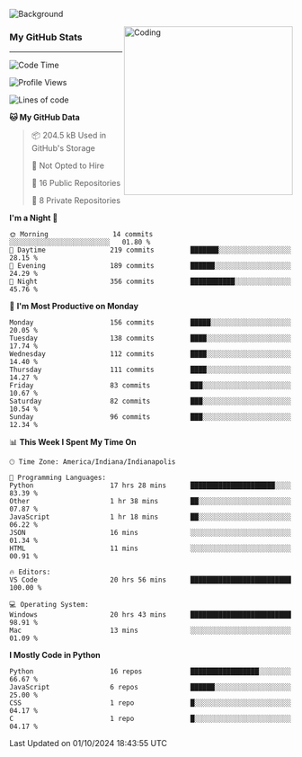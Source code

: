 ![Background](https://github.com/Nguyen-Noah/Nguyen-Noah/assets/112649680/f5d2296f-0508-400c-abcf-47c085708a2a)

<img align="right" alt="Coding" width="300" src="https://cdn.dribbble.com/users/1277312/screenshots/14733298/media/39b1045e593737587dd60e42c8422d1f.gif" >

### My GitHub Stats
---
<!--START_SECTION:waka-->
![Code Time](http://img.shields.io/badge/Code%20Time-235%20hrs%2018%20mins-blue)

![Profile Views](http://img.shields.io/badge/Profile%20Views-88-blue)

![Lines of code](https://img.shields.io/badge/From%20Hello%20World%20I%27ve%20Written-158.8%20thousand%20lines%20of%20code-blue)

**🐱 My GitHub Data** 

> 📦 204.5 kB Used in GitHub's Storage 
 > 
> 🚫 Not Opted to Hire
 > 
> 📜 16 Public Repositories 
 > 
> 🔑 8 Private Repositories 
 > 
**I'm a Night 🦉** 

```text
🌞 Morning                14 commits          ░░░░░░░░░░░░░░░░░░░░░░░░░   01.80 % 
🌆 Daytime                219 commits         ███████░░░░░░░░░░░░░░░░░░   28.15 % 
🌃 Evening                189 commits         ██████░░░░░░░░░░░░░░░░░░░   24.29 % 
🌙 Night                  356 commits         ███████████░░░░░░░░░░░░░░   45.76 % 
```
📅 **I'm Most Productive on Monday** 

```text
Monday                   156 commits         █████░░░░░░░░░░░░░░░░░░░░   20.05 % 
Tuesday                  138 commits         ████░░░░░░░░░░░░░░░░░░░░░   17.74 % 
Wednesday                112 commits         ████░░░░░░░░░░░░░░░░░░░░░   14.40 % 
Thursday                 111 commits         ████░░░░░░░░░░░░░░░░░░░░░   14.27 % 
Friday                   83 commits          ███░░░░░░░░░░░░░░░░░░░░░░   10.67 % 
Saturday                 82 commits          ███░░░░░░░░░░░░░░░░░░░░░░   10.54 % 
Sunday                   96 commits          ███░░░░░░░░░░░░░░░░░░░░░░   12.34 % 
```


📊 **This Week I Spent My Time On** 

```text
🕑︎ Time Zone: America/Indiana/Indianapolis

💬 Programming Languages: 
Python                   17 hrs 28 mins      █████████████████████░░░░   83.39 % 
Other                    1 hr 38 mins        ██░░░░░░░░░░░░░░░░░░░░░░░   07.87 % 
JavaScript               1 hr 18 mins        ██░░░░░░░░░░░░░░░░░░░░░░░   06.22 % 
JSON                     16 mins             ░░░░░░░░░░░░░░░░░░░░░░░░░   01.34 % 
HTML                     11 mins             ░░░░░░░░░░░░░░░░░░░░░░░░░   00.91 % 

🔥 Editors: 
VS Code                  20 hrs 56 mins      █████████████████████████   100.00 % 

💻 Operating System: 
Windows                  20 hrs 43 mins      █████████████████████████   98.91 % 
Mac                      13 mins             ░░░░░░░░░░░░░░░░░░░░░░░░░   01.09 % 
```

**I Mostly Code in Python** 

```text
Python                   16 repos            █████████████████░░░░░░░░   66.67 % 
JavaScript               6 repos             ██████░░░░░░░░░░░░░░░░░░░   25.00 % 
CSS                      1 repo              █░░░░░░░░░░░░░░░░░░░░░░░░   04.17 % 
C                        1 repo              █░░░░░░░░░░░░░░░░░░░░░░░░   04.17 % 
```




 Last Updated on 01/10/2024 18:43:55 UTC
<!--END_SECTION:waka-->

<!--
**Nguyen-Noah/Nguyen-Noah** is a ✨ _special_ ✨ repository because its `README.md` (this file) appears on your GitHub profile.

Here are some ideas to get you started:

- 🔭 I’m currently working on ...
- 🌱 I’m currently learning ...
- 👯 I’m looking to collaborate on ...
- 🤔 I’m looking for help with ...
- 💬 Ask me about ...
- 📫 How to reach me: ...
- 😄 Pronouns: ...
- ⚡ Fun fact: ...
-->
